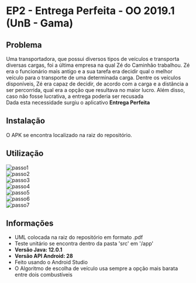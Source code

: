 # EP2 - Entrega Perfeita - OO 2019.1 (UnB - Gama)

## Problema

Uma transportadora, que possui diversos tipos de veículos e transporta diversas cargas, foi a última empresa na qual Zé do Caminhão trabalhou. Zé era o funcionário mais antigo e a sua tarefa era decidir qual o melhor veículo para o transporte de uma determinada carga. Dentre os veículos disponíveis, Zé era capaz de decidir, de acordo com a carga e a distância a ser percorrida, qual era a opção que resultava no maior lucro. Além disso, caso não fosse lucrativa, a entrega poderia ser recusada  
Dada esta necessidade surgiu o aplicativo **Entrega Perfeita**

## Instalação

O APK se encontra localizado na raiz do repositório.  

## Utilização
![passo1](https://i.imgur.com/ENdV4np.png)  
![passo2](https://i.imgur.com/JIHRuNR.png)  
![passo3](https://i.imgur.com/0iLTik6.png)  
![passo4](https://i.imgur.com/JZyJos5.png)  
![passo5](https://i.imgur.com/M012lnc.png)  
![passo6](https://i.imgur.com/RhBlYY5.png)  
![passo7](https://i.imgur.com/zDCbzSE.png)  


## Informações

- UML colocada na raiz do repositório em formato .pdf
- Teste unitário se encontra dentro da pasta 'src' em '/app'
- **Versão Java: 12.0.1**
- **Versão API Android: 28**
- Feito usando o Android Studio
- O Algoritmo de escolha de veículo usa sempre a opção mais barata entre dois combustíveis 